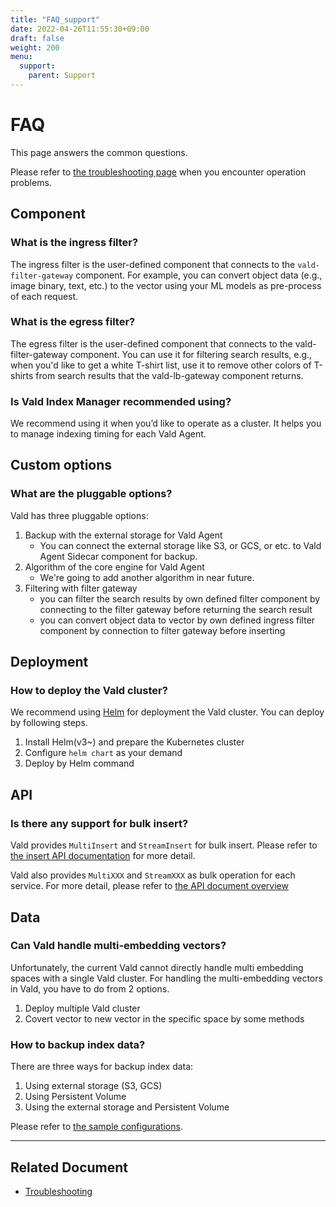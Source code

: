 ```yaml
---
title: "FAQ_support"
date: 2022-04-26T11:55:30+09:00
draft: false
weight: 200
menu:
  support:
    parent: Support
---
```


# FAQ

This page answers the common questions.

Please refer to [the troubleshooting page](/docs/user-guides/troubleshooting) when you encounter operation problems.

## Component

### What is the ingress filter?

The ingress filter is the user-defined component that connects to the `vald-filter-gateway` component.
For example, you can convert object data (e.g., image binary, text, etc.) to the vector using your ML models as pre-process of each request.

### What is the egress filter?

The egress filter is the user-defined component that connects to the vald-filter-gateway component.
You can use it for filtering search results, e.g., when you'd like to get a white T-shirt list, use it to remove other colors of T-shirts from search results that the vald-lb-gateway component returns.

### Is Vald Index Manager recommended using?

We recommend using it when you’d like to operate as a cluster.
It helps you to manage indexing timing for each Vald Agent.

## Custom options

### What are the pluggable options?

Vald has three pluggable options:

1. Backup with the external storage for Vald Agent
   - You can connect the external storage like S3, or GCS, or etc. to Vald Agent Sidecar component for backup.
1. Algorithm of the core engine for Vald Agent
   - We're going to add another algorithm in near future.
1. Filtering with filter gateway
   - you can filter the search results by own defined filter component by connecting to the filter gateway before returning the search result
   - you can convert object data to vector by own defined ingress filter component by connection to filter gateway before inserting

## Deployment

### How to deploy the Vald cluster?

We recommend using [Helm](https://helm.sh/) for deployment the Vald cluster.
You can deploy by following steps.

1. Install Helm(v3~) and prepare the Kubernetes cluster
1. Configure `helm chart` as your demand
1. Deploy by Helm command

## API

### Is there any support for bulk insert?

Vald provides `MultiInsert` and `StreamInsert` for bulk insert.
Please refer to [the insert API documentation](/docs/api/insert) for more detail.

Vald also provides `MultiXXX` and `StreamXXX` as bulk operation for each service.
For more detail, please refer to [the API document overview](https://vald.vdaas.org/docs/api/)

## Data

### Can Vald handle multi-embedding vectors?

Unfortunately, the current Vald cannot directly handle multi embedding spaces with a single Vald cluster.
For handling the multi-embedding vectors in Vald, you have to do from 2 options.

1. Deploy multiple Vald cluster
1. Covert vector to new vector in the specific space by some methods

### How to backup index data?

There are three ways for backup index data:

1. Using external storage (S3, GCS)
1. Using Persistent Volume
1. Using the external storage and Persistent Volume

<!-- TODO: change link when publish the backup configuration page -->
Please refer to [the sample configurations](https://github.com/vdaas/vald/tree/master/charts/vald/values).

---

## Related Document

- [Troubleshooting](/docs/user-guides/troubleshooting)
